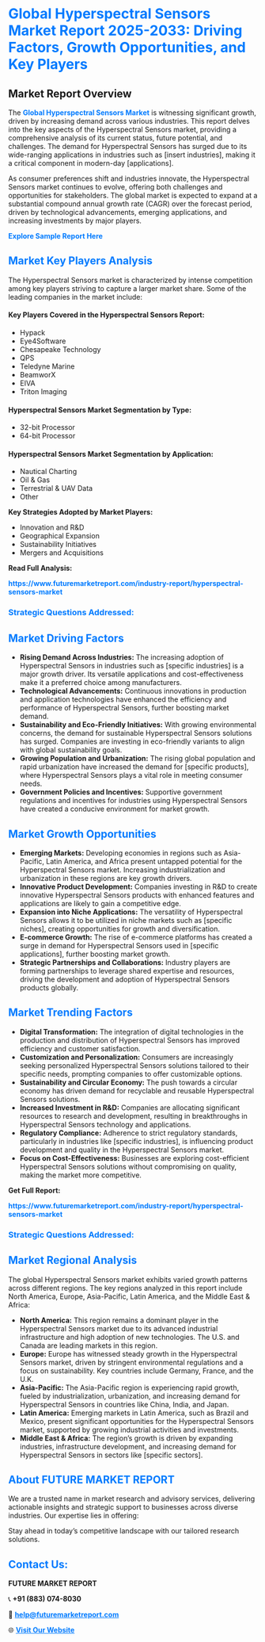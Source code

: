 <h1 style="color: #007BFF;">Global Hyperspectral Sensors Market Report 2025-2033: Driving Factors, Growth Opportunities, and Key Players</h1>

<section id="overview">
<h2>Market Report Overview</h2>
<p>The <a href="https://www.futuremarketreport.com/industry-report/hyperspectral-sensors-market" style="color: #007BFF; text-decoration: none;"><strong>Global Hyperspectral Sensors Market</strong></a> is witnessing significant growth, driven by increasing demand across various industries. This report delves into the key aspects of the Hyperspectral Sensors market, providing a comprehensive analysis of its current status, future potential, and challenges. The demand for Hyperspectral Sensors has surged due to its wide-ranging applications in industries such as [insert industries], making it a critical component in modern-day [applications].</p>
<p>As consumer preferences shift and industries innovate, the Hyperspectral Sensors market continues to evolve, offering both challenges and opportunities for stakeholders. The global market is expected to expand at a substantial compound annual growth rate (CAGR) over the forecast period, driven by technological advancements, emerging applications, and increasing investments by major players.</p>
</section>

<section id="overview">
<p><a href="https://www.futuremarketreport.com/request-sample/reportId=32403" style="color: #007BFF; text-decoration: none;"><strong>Explore Sample Report Here</strong></a></p>
</section>

<section id="key-players">
<h2 style="color: #007BFF;">Market Key Players Analysis</h2>
<p>The Hyperspectral Sensors market is characterized by intense competition among key players striving to capture a larger market share. Some of the leading companies in the market include:</p>
<h4>Key Players Covered in the Hyperspectral Sensors Report:</h4>
<ul><li>Hypack</li><li>Eye4Software</li><li>Chesapeake Technology</li><li>QPS</li><li>Teledyne Marine</li><li>BeamworX</li><li>EIVA</li><li>Triton Imaging</li></ul>
<h4>Hyperspectral Sensors Market Segmentation by Type:</h4>
<ul><li>32-bit Processor</li><li>64-bit Processor</li></ul>

<h4>Hyperspectral Sensors Market Segmentation by Application:</h4>
<ul><li>Nautical Charting</li><li>Oil &amp; Gas</li><li>Terrestrial &amp; UAV Data</li><li>Other</li></ul>
<p><strong>Key Strategies Adopted by Market Players:</strong></p>
<ul>
<li>Innovation and R&D</li>
<li>Geographical Expansion</li>
<li>Sustainability Initiatives</li>
<li>Mergers and Acquisitions</li>
</ul>
</section>

<section>
<p><strong>Read Full Analysis: </strong></p><a href="https://www.futuremarketreport.com/industry-report/hyperspectral-sensors-market" style="color: #007BFF; text-decoration: none;"><strong>https://www.futuremarketreport.com/industry-report/hyperspectral-sensors-market</strong></a>
<h3 style="color: #007BFF;">Strategic Questions Addressed:</h3>
</section>

<section id="driving-factors">
<h2 style="color: #007BFF;">Market Driving Factors</h2>
<ul>
<li><strong>Rising Demand Across Industries:</strong> The increasing adoption of Hyperspectral Sensors in industries such as [specific industries] is a major growth driver. Its versatile applications and cost-effectiveness make it a preferred choice among manufacturers.</li>
<li><strong>Technological Advancements:</strong> Continuous innovations in production and application technologies have enhanced the efficiency and performance of Hyperspectral Sensors, further boosting market demand.</li>
<li><strong>Sustainability and Eco-Friendly Initiatives:</strong> With growing environmental concerns, the demand for sustainable Hyperspectral Sensors solutions has surged. Companies are investing in eco-friendly variants to align with global sustainability goals.</li>
<li><strong>Growing Population and Urbanization:</strong> The rising global population and rapid urbanization have increased the demand for [specific products], where Hyperspectral Sensors plays a vital role in meeting consumer needs.</li>
<li><strong>Government Policies and Incentives:</strong> Supportive government regulations and incentives for industries using Hyperspectral Sensors have created a conducive environment for market growth.</li>
</ul>
</section>

<section id="growth-opportunities">
<h2 style="color: #007BFF;">Market Growth Opportunities</h2>
<ul>
<li><strong>Emerging Markets:</strong> Developing economies in regions such as Asia-Pacific, Latin America, and Africa present untapped potential for the Hyperspectral Sensors market. Increasing industrialization and urbanization in these regions are key growth drivers.</li>
<li><strong>Innovative Product Development:</strong> Companies investing in R&D to create innovative Hyperspectral Sensors products with enhanced features and applications are likely to gain a competitive edge.</li>
<li><strong>Expansion into Niche Applications:</strong> The versatility of Hyperspectral Sensors allows it to be utilized in niche markets such as [specific niches], creating opportunities for growth and diversification.</li>
<li><strong>E-commerce Growth:</strong> The rise of e-commerce platforms has created a surge in demand for Hyperspectral Sensors used in [specific applications], further boosting market growth.</li>
<li><strong>Strategic Partnerships and Collaborations:</strong> Industry players are forming partnerships to leverage shared expertise and resources, driving the development and adoption of Hyperspectral Sensors products globally.</li>
</ul>
</section>

<section id="trending-factors">
<h2 style="color: #007BFF;">Market Trending Factors</h2>
<ul>
<li><strong>Digital Transformation:</strong> The integration of digital technologies in the production and distribution of Hyperspectral Sensors has improved efficiency and customer satisfaction.</li>
<li><strong>Customization and Personalization:</strong> Consumers are increasingly seeking personalized Hyperspectral Sensors solutions tailored to their specific needs, prompting companies to offer customizable options.</li>
<li><strong>Sustainability and Circular Economy:</strong> The push towards a circular economy has driven demand for recyclable and reusable Hyperspectral Sensors solutions.</li>
<li><strong>Increased Investment in R&D:</strong> Companies are allocating significant resources to research and development, resulting in breakthroughs in Hyperspectral Sensors technology and applications.</li>
<li><strong>Regulatory Compliance:</strong> Adherence to strict regulatory standards, particularly in industries like [specific industries], is influencing product development and quality in the Hyperspectral Sensors market.</li>
<li><strong>Focus on Cost-Effectiveness:</strong> Businesses are exploring cost-efficient Hyperspectral Sensors solutions without compromising on quality, making the market more competitive.</li>
</ul>
</section>

<section>
<p><strong>Get Full Report: </strong></p><a href="https://www.futuremarketreport.com/industry-report/hyperspectral-sensors-market" style="color: #007BFF; text-decoration: none;"><strong>https://www.futuremarketreport.com/industry-report/hyperspectral-sensors-market</strong></a>
<h3 style="color: #007BFF;">Strategic Questions Addressed:</h3>
</section>


<section id="regional-analysis">
<h2 style="color: #007BFF;">Market Regional Analysis</h2>
<p>The global Hyperspectral Sensors market exhibits varied growth patterns across different regions. The key regions analyzed in this report include North America, Europe, Asia-Pacific, Latin America, and the Middle East & Africa:</p>
<ul>
<li><strong>North America:</strong> This region remains a dominant player in the Hyperspectral Sensors market due to its advanced industrial infrastructure and high adoption of new technologies. The U.S. and Canada are leading markets in this region.</li>
<li><strong>Europe:</strong> Europe has witnessed steady growth in the Hyperspectral Sensors market, driven by stringent environmental regulations and a focus on sustainability. Key countries include Germany, France, and the U.K.</li>
<li><strong>Asia-Pacific:</strong> The Asia-Pacific region is experiencing rapid growth, fueled by industrialization, urbanization, and increasing demand for Hyperspectral Sensors in countries like China, India, and Japan.</li>
<li><strong>Latin America:</strong> Emerging markets in Latin America, such as Brazil and Mexico, present significant opportunities for the Hyperspectral Sensors market, supported by growing industrial activities and investments.</li>
<li><strong>Middle East & Africa:</strong> The region’s growth is driven by expanding industries, infrastructure development, and increasing demand for Hyperspectral Sensors in sectors like [specific sectors].</li>
</ul>
</section>

<footer>
<h2 style="color: #007BFF;">About FUTURE MARKET REPORT</h2>
<p>We are a trusted name in market research and advisory services, delivering actionable insights and strategic support to businesses across diverse industries. Our expertise lies in offering:</p>

<p>Stay ahead in today’s competitive landscape with our tailored research solutions.</p>

<h2 style="color: #007BFF;">Contact Us:</h2>
<p><strong>FUTURE MARKET REPORT</strong></p>
<p>📞 <strong>+91 (883) 074-8030</strong></p>
<p>📧 <strong><a href="mailto:help@futuremarketreport.com" style="color: #007BFF;">help@futuremarketreport.com</a></strong></p>
<p>🌐 <strong><a href="https://www.futuremarketreport.com/" style="color: #007BFF;">Visit Our Website</a></strong></p>
</footer>